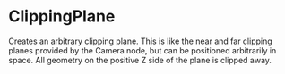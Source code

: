 # ClippingPlane

Creates an arbitrary clipping plane. This is like the near
and far clipping planes provided by the Camera node, but
can be positioned arbitrarily in space. All geometry on
the positive Z side of the plane is clipped away.

